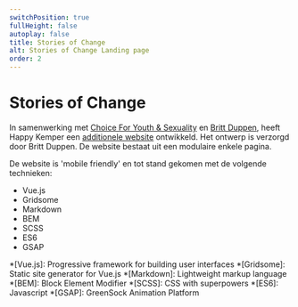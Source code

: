 ```yaml
---
switchPosition: true
fullHeight: false
autoplay: false
title: Stories of Change
alt: Stories of Change Landing page
order: 2
---
```


# Stories of Change

In samenwerking met [Choice For Youth & Sexuality](https://www.choiceforyouth.org/) en [Britt Duppen](https://www.linkedin.com/in/britt-duppen-04003319/), heeft Happy Kemper een [additionele website](https://storiesofchange.choiceforyouth.org/) ontwikkeld. Het ontwerp is verzorgd door Britt Duppen. De website bestaat uit een modulaire enkele pagina.

De website is 'mobile friendly' en tot stand gekomen met de volgende technieken:

- Vue.js
- Gridsome
- Markdown
- BEM
- SCSS
- ES6
- GSAP

*[Vue.js]: Progressive framework for building user interfaces
*[Gridsome]: Static site generator for Vue.js
*[Markdown]: Lightweight markup language
*[BEM]: Block Element Modifier
*[SCSS]: CSS with superpowers
*[ES6]: Javascript
*[GSAP]: GreenSock Animation Platform
